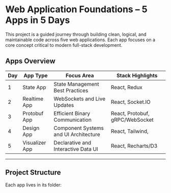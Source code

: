 #  Web Application Foundations – 5 Apps in 5 Days

This project is a guided journey through building clean, logical, and maintainable code across five web applications. Each app focuses on a core concept critical to modern full-stack development.

##  Apps Overview

| Day | App Type         | Focus Area                            | Stack Highlights |
|-----|------------------|----------------------------------------|------------------|
| 1   | State App        | State Management Best Practices        | React, Redux    |
| 2   | Realtime App     | WebSockets and Live Updates            | React, Socket.IO |
| 3   | Protobuf App     | Efficient Binary Communication         | React, Protobuf, gRPC/WebSocket |
| 4   | Design App       | Component Systems and UI Architecture | React, Tailwind, |
| 5   | Visualizer App   | Declarative and Interactive Data UI    | React, Recharts/D3 |

---

##  Project Structure

Each app lives in its folder:
